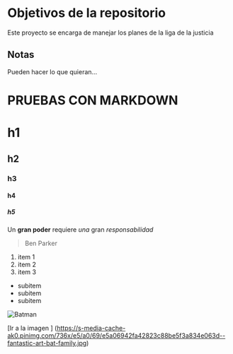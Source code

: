 # Objetivos de la repositorio

Este proyecto se encarga de manejar los planes de la liga de la justicia


## Notas
Pueden hacer lo que quieran...


# PRUEBAS CON MARKDOWN
# h1
## h2
### h3
#### h4
##### h5

Un  **gran poder** requiere _una_  gran *responsabilidad*
> Ben Parker


1. item 1
2. item 2
3. item 3
 * subitem
 * subitem
 * subitem

![Batman](https://s-media-cache-ak0.pinimg.com/736x/e5/a0/69/e5a06942fa42823c88be5f3a834e063d--fantastic-art-bat-family.jpg)

[Ir a la imagen ] (https://s-media-cache-ak0.pinimg.com/736x/e5/a0/69/e5a06942fa42823c88be5f3a834e063d--fantastic-art-bat-family.jpg)
